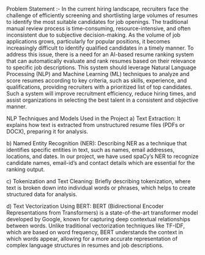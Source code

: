 Problem Statement :-
In the current hiring landscape, recruiters face the challenge of efficiently screening and shortlisting large volumes of resumes to identify the most suitable candidates for job openings. 
The traditional manual review process is time-consuming, resource-intensive, and often inconsistent due to subjective decision-making. 
As the volume of job applications grows, particularly for popular positions, it becomes increasingly difficult to identify qualified candidates in a timely manner.
To address this issue, there is a need for an AI-based resume ranking system that can automatically evaluate and rank resumes based on their relevance to specific job descriptions. 
This system should leverage Natural Language Processing (NLP) and Machine Learning (ML) techniques to analyze and score resumes according to key criteria, such as skills, experience, and qualifications, providing recruiters with a prioritized list of top candidates. 
Such a system will improve recruitment efficiency, reduce hiring times, and assist organizations in selecting the best talent in a consistent and objective manner.

NLP Techniques and Models Used in the Project
a) Text Extraction: It explains how text is extracted from unstructured resume files (PDFs or DOCX), preparing it for analysis.

b) 	Named Entity Recognition (NER): Describing NER as a technique that identifies specific entities in text, such as names, email addresses, locations, and dates. In our project, we have used spaCy’s NER to recognize candidate names, email-id’s and contact details which are essential for the ranking output.

c) 	Tokenization and Text Cleaning: Briefly describing tokenization, where text is broken down into individual words or phrases, which helps to create structured data for analysis.

d) Text Vectorization Using BERT: BERT (Bidirectional Encoder Representations from Transformers) is a state-of-the-art transformer model developed by Google, known for capturing deep contextual relationships between words. Unlike traditional vectorization techniques like TF-IDF, which are based on word frequency, BERT understands the context in which words appear, allowing for a more accurate representation of complex language structures in resumes and job descriptions.

